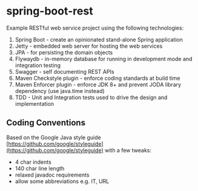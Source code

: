 # spring-boot-rest
Example RESTful web service project using the following technologies:

1. Spring Boot - create an opinionated stand-alone Spring application
2. Jetty - embedded web server for hosting the web services
3. JPA - for persisting the domain objects
4. Flywaydb - in-memory database for running in development mode and integration testing
5. Swagger - self documenting REST APIs
6. Maven Checkstyle plugin - enforce coding standards at build time
7. Maven Enforcer plugin - enforce JDK 8+ and prevent JODA library dependency (use java.time instead)
8. TDD - Unit and Integration tests used to drive the design and implementation

## Coding Conventions
Based on the Google Java style guide [https://github.com/google/styleguide](https://github.com/google/styleguide) with a few tweaks:
- 4 char indents
- 140 char line length
- relaxed javadoc requirements
- allow some abbreviations e.g. IT, URL